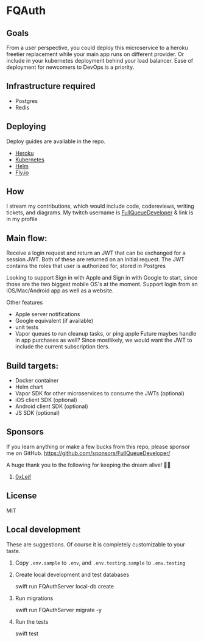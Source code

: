 # FQAuth

## Goals
From a user perspective, you could deploy this microservice to a heroku freetier replacement while your main app runs on different provider. Or include in your kubernetes deployment behind your load balancer. Ease of deployment for newcomers to DevOps is a priority.

## Infrastructure required

- Postgres
- Redis

## Deploying

Deploy guides are available in the repo.
- [Heroku](Deploy/Heroku/README.md)
- [Kubernetes](Deploy/Kubernetes/README.md)
- [Helm](Deploy/Kubernetes/README.md)
- [Fly.io](Deploy/Fly.io/README.md)


## How
I stream my contributions, which would include code, codereviews, writing tickets, and diagrams. My twitch username is [FullQueueDeveloper](https://twitch.tv/FullQueueDeveloper) & link is in my profile

## Main flow:
Receive a login request and return an JWT that can be exchanged for a session JWT. Both of these are returned on an initial request. The JWT contains the roles that user is authorized for, stored in Postgres

Looking to support Sign in with Apple and Sign in with Google to start, since those are the two biggest mobile OS's at the moment. Support login from an iOS/Mac/Android app as well as a website.

Other features
- Apple server notifications
- Google equivalent (if available)
- unit tests
- Vapor queues to run cleanup tasks, or ping apple
Future maybes handle in app purchases as well? Since mostlikely, we would want the JWT to include the current subscription tiers.

## Build targets:
- Docker container
- Helm chart
- Vapor SDK for other microservices to consume the JWTs (optional)
- iOS client SDK (optional)
- Android client SDK (optional)
- JS SDK (optional)


## Sponsors

If you learn anything or make a few bucks from this repo, please sponsor me on GitHub. https://github.com/sponsors/FullQueueDeveloper/

A huge thank you to the following for keeping the dream alive! 💜🗽

1. [0xLeif](https://github.com/0xLeif)


## License
MIT

## Local development

These are suggestions. Of course it is completely customizable to your taste.

1. Copy `.env.sample` to `.env`, and `.env.testing.sample` to `.env.testing`

2. Create local development and test databases

    swift run FQAuthServer local-db create

3. Run migrations

    swift run FQAuthServer migrate -y

4. Run the tests

    swift test

